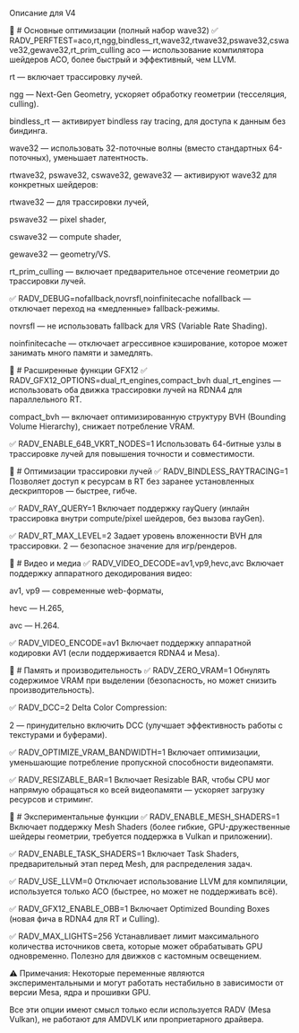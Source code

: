 Описание для V4

🔧 # Основные оптимизации (полный набор wave32)
✅ RADV_PERFTEST=aco,rt,ngg,bindless_rt,wave32,rtwave32,pswave32,cswave32,gewave32,rt_prim_culling
aco — использование компилятора шейдеров ACO, более быстрый и эффективный, чем LLVM.

rt — включает трассировку лучей.

ngg — Next-Gen Geometry, ускоряет обработку геометрии (тесселяция, culling).

bindless_rt — активирует bindless ray tracing, для доступа к данным без биндинга.

wave32 — использовать 32-поточные волны (вместо стандартных 64-поточных), уменьшает латентность.

rtwave32, pswave32, cswave32, gewave32 — активируют wave32 для конкретных шейдеров:

rtwave32 — для трассировки лучей,

pswave32 — pixel shader,

cswave32 — compute shader,

gewave32 — geometry/VS.

rt_prim_culling — включает предварительное отсечение геометрии до трассировки лучей.

✅ RADV_DEBUG=nofallback,novrsfl,noinfinitecache
nofallback — отключает переход на «медленные» fallback-режимы.

novrsfl — не использовать fallback для VRS (Variable Rate Shading).

noinfinitecache — отключает агрессивное кэширование, которое может занимать много памяти и замедлять.

🚀 # Расширенные функции GFX12
✅ RADV_GFX12_OPTIONS=dual_rt_engines,compact_bvh
dual_rt_engines — использовать оба движка трассировки лучей на RDNA4 для параллельного RT.

compact_bvh — включает оптимизированную структуру BVH (Bounding Volume Hierarchy), снижает потребление VRAM.

✅ RADV_ENABLE_64B_VKRT_NODES=1
Использовать 64-битные узлы в трассировке лучей для повышения точности и совместимости.

🔦 # Оптимизации трассировки лучей
✅ RADV_BINDLESS_RAYTRACING=1
Позволяет доступ к ресурсам в RT без заранее установленных дескрипторов — быстрее, гибче.

✅ RADV_RAY_QUERY=1
Включает поддержку rayQuery (инлайн трассировка внутри compute/pixel шейдеров, без вызова rayGen).

✅ RADV_RT_MAX_LEVEL=2
Задает уровень вложенности BVH для трассировки. 2 — безопасное значение для игр/рендеров.

🎥 # Видео и медиа
✅ RADV_VIDEO_DECODE=av1,vp9,hevc,avc
Включает поддержку аппаратного декодирования видео:

av1, vp9 — современные web-форматы,

hevc — H.265,

avc — H.264.

✅ RADV_VIDEO_ENCODE=av1
Включает поддержку аппаратной кодировки AV1 (если поддерживается RDNA4 и Mesa).

💾 # Память и производительность
✅ RADV_ZERO_VRAM=1
Обнулять содержимое VRAM при выделении (безопасность, но может снизить производительность).

✅ RADV_DCC=2
Delta Color Compression:

2 — принудительно включить DCC (улучшает эффективность работы с текстурами и буферами).

✅ RADV_OPTIMIZE_VRAM_BANDWIDTH=1
Включает оптимизации, уменьшающие потребление пропускной способности видеопамяти.

✅ RADV_RESIZABLE_BAR=1
Включает Resizable BAR, чтобы CPU мог напрямую обращаться ко всей видеопамяти — ускоряет загрузку ресурсов и стриминг.

🧪 # Экспериментальные функции
✅ RADV_ENABLE_MESH_SHADERS=1
Включает поддержку Mesh Shaders (более гибкие, GPU-дружественные шейдеры геометрии, требуется поддержка в Vulkan и приложении).

✅ RADV_ENABLE_TASK_SHADERS=1
Включает Task Shaders, предварительный этап перед Mesh, для распределения задач.

✅ RADV_USE_LLVM=0
Отключает использование LLVM для компиляции, используется только ACO (быстрее, но может не поддерживать всё).

✅ RADV_GFX12_ENABLE_OBB=1
Включает Optimized Bounding Boxes (новая фича в RDNA4 для RT и Culling).

✅ RADV_MAX_LIGHTS=256
Устанавливает лимит максимального количества источников света, которые может обрабатывать GPU одновременно. Полезно для движков с кастомным освещением.

⚠️ Примечания:
Некоторые переменные являются экспериментальными и могут работать нестабильно в зависимости от версии Mesa, ядра и прошивки GPU.

Все эти опции имеют смысл только если используется RADV (Mesa Vulkan), не работают для AMDVLK или проприетарного драйвера.
